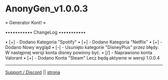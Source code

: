 # AnonyGen_v1.0.0.3 
⋄ Generator Kont! ⋄

•••••••••••
ChangeLog
•••••••••••

• [+] - Dodano Kategoria "Spotify"
• [+] - Dodano Kategoria "Netflix"
• [+] - Dodano Nowy wygląd
• [-] - Usunięto kategorie "DisneyPlus" przez błędy. W następnej wersji konta disney powinny być.
• [/] - Naprawiono konta Valorant
• [+] - Dodano Konta "Steam" Lecz będą aktywne w wersji 1.0.0.4

----------------------------------------

[Support / Discord](https://discord.gg/KNErVDS5US) || [strona](https://sites.google.com/view/anonygen)
